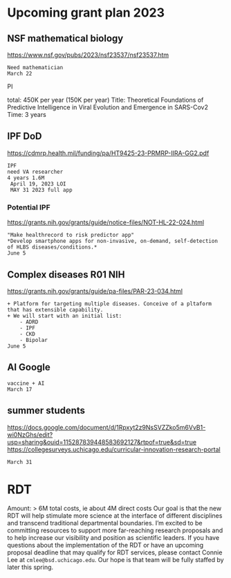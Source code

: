 # Upcoming grant plan 2023

## NSF mathematical biology
https://www.nsf.gov/pubs/2023/nsf23537/nsf23537.htm

    Need mathematician
    March 22
    
PI

total: 450K per year (150K per year)
Title: Theoretical Foundations of Predictive Intelligence in Viral Evolution and Emergence in SARS-Cov2
Time: 3 years


## IPF DoD

https://cdmrp.health.mil/funding/pa/HT9425-23-PRMRP-IIRA-GG2.pdf

    IPF 
    need VA researcher
    4 years 1.6M
     April 19, 2023 LOI
     MAY 31 2023 full app


### Potential IPF
    
https://grants.nih.gov/grants/guide/notice-files/NOT-HL-22-024.html
    
    "Make healthrecord to risk predictor app"
    *Develop smartphone apps for non-invasive, on-demand, self-detection of HLBS diseases/conditions.*
    June 5
    


## Complex diseases R01 NIH

https://grants.nih.gov/grants/guide/pa-files/PAR-23-034.html
    
    + Platform for targeting multiple diseases. Conceive of a pltaform that has extensible capability.
    + We will start with an initial list:
        - ADRD
        - IPF
        - CKD
        - Bipolar
    June 5

## AI Google

    vaccine + AI
    March 17
    

## summer students

https://docs.google.com/document/d/1Rpxyt2z9NsSVZZko5m6VvB1-wi0NzGhs/edit?usp=sharing&ouid=115287839448583692127&rtpof=true&sd=true
https://collegesurveys.uchicago.edu/curricular-innovation-research-portal

    March 31
    

# RDT

Amount: > 6M total costs, ie about 4M direct costs
Our goal is that the new RDT will help stimulate more science at the interface of different disciplines and transcend traditional departmental boundaries. I’m excited to be committing resources to support more far-reaching research proposals and to help increase our visibility and position as scientific leaders. If you have questions about the implementation of the RDT or have an upcoming proposal deadline that may qualify for RDT services, please contact Connie Lee at `cmlee@bsd.uchicago.edu`. Our hope is that team will be fully staffed by later this spring.

